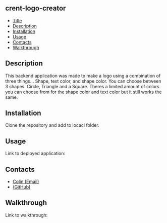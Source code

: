 ## crent-logo-creator

- [Title](#title)
- [Description](#description)
- [Installation](#installation)
- [Usage](#usage)
- [Contacts](#contacts)
- [Walkthrough](#walkthrough)

## Description

This backend application was made to make a logo using a combination of three things... Shape, text color, and shape color. You can choose between 3 shapes. Circle, Triangle and a Square. Theres a limited amount of colors you can choose from for the shape color and text color but it still works the same.

## Installation

Clone the repository and add to locacl folder.

## Usage

Link to deployed application:

## Contacts

- [Colin (Email)](mailto:Crent0699@mail.com)
- [(GitHub)](https://github.com/Crent99)

## Walkthrough

Link to walkthrough: 
